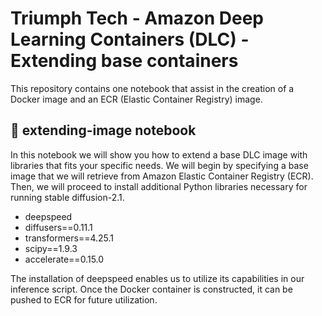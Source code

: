 # Triumph Tech - Amazon Deep Learning Containers (DLC) - Extending base containers

This repository contains one notebook that assist in the creation of a Docker image and an ECR (Elastic Container Registry) image.

## 📓 extending-image notebook
In this notebook we will show you how to extend a base DLC image with libraries that fits your specific needs. We will begin by specifying a base image that we will retrieve from Amazon Elastic Container Registry (ECR). Then, we will proceed to install additional Python libraries necessary for running stable diffusion-2.1.

- deepspeed
- diffusers==0.11.1
- transformers==4.25.1
- scipy==1.9.3
- accelerate==0.15.0

The installation of deepspeed enables us to utilize its capabilities in our inference script. Once the Docker container is constructed, it can be pushed to ECR for future utilization.